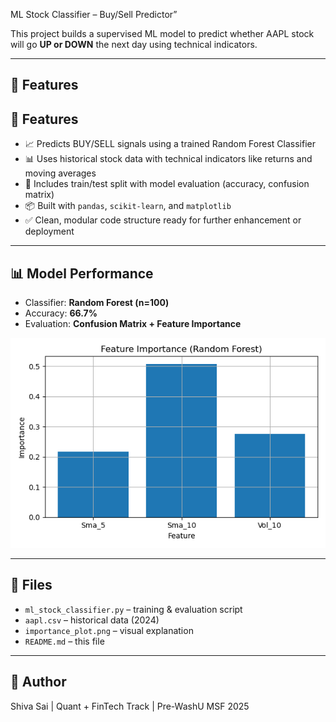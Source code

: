 ML Stock Classifier – Buy/Sell Predictor”

This project builds a supervised ML model to predict whether AAPL stock will go **UP or DOWN** the next day using technical indicators.

---

## 🧠 Features

## 🚀 Features

- 📈 Predicts BUY/SELL signals using a trained Random Forest Classifier
- 📊 Uses historical stock data with technical indicators like returns and moving averages
- 🧠 Includes train/test split with model evaluation (accuracy, confusion matrix)
- 📦 Built with `pandas`, `scikit-learn`, and `matplotlib`
- ✅ Clean, modular code structure ready for further enhancement or deployment

---

## 📊 Model Performance

- Classifier: **Random Forest (n=100)**
- Accuracy: **66.7%**
- Evaluation: **Confusion Matrix + Feature Importance**

![Feature Importance](importance_plot.png)

---

## 💾 Files

- `ml_stock_classifier.py` – training & evaluation script
- `aapl.csv` – historical data (2024)
- `importance_plot.png` – visual explanation
- `README.md` – this file

---

## 🧾 Author

Shiva Sai | Quant + FinTech Track | Pre-WashU MSF 2025
